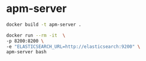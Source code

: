 # apm-server

```sh
docker build -t apm-server .

docker run --rm -it  \
-p 8200:8200 \
-e "ELASTICSEARCH_URL=http://elasticsearch:9200" \
apm-server bash
```

